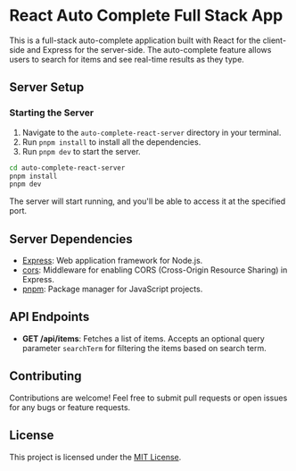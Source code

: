 # React Auto Complete Full Stack App

This is a full-stack auto-complete application built with React for the client-side and Express for the server-side. The auto-complete feature allows users to search for items and see real-time results as they type.

## Server Setup

### Starting the Server

1. Navigate to the `auto-complete-react-server` directory in your terminal.
2. Run `pnpm install` to install all the dependencies.
3. Run `pnpm dev` to start the server.

```bash
cd auto-complete-react-server
pnpm install
pnpm dev
```

The server will start running, and you'll be able to access it at the specified port.

## Server Dependencies

- [Express](https://expressjs.com/): Web application framework for Node.js.
- [cors](https://www.npmjs.com/package/cors): Middleware for enabling CORS (Cross-Origin Resource Sharing) in Express.
- [pnpm](https://pnpm.io/): Package manager for JavaScript projects.

## API Endpoints

- **GET /api/items**: Fetches a list of items. Accepts an optional query parameter `searchTerm` for filtering the items based on search term.

## Contributing

Contributions are welcome! Feel free to submit pull requests or open issues for any bugs or feature requests.

## License

This project is licensed under the [MIT License](LICENSE).
